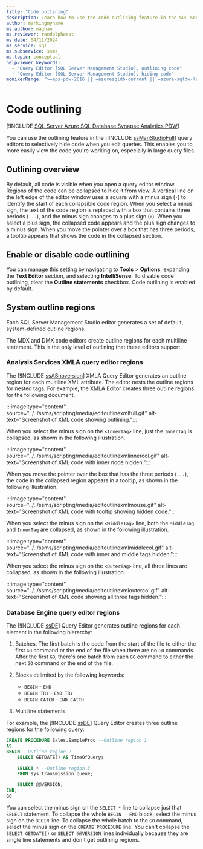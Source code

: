 ```yaml
---
title: "Code outlining"
description: Learn how to use the code outlining feature in the SQL Server Management Studio query editors to selectively hide code.
author: markingmyname
ms.author: maghan
ms.reviewer: randolphwest
ms.date: 04/11/2024
ms.service: sql
ms.subservice: ssms
ms.topic: conceptual
helpviewer_keywords:
  - "Query Editor [SQL Server Management Studio], outlining code"
  - "Query Editor [SQL Server Management Studio], hiding code"
monikerRange: ">=aps-pdw-2016 || =azuresqldb-current || =azure-sqldw-latest || >=sql-server-2016 || >=sql-server-linux-2017 || =azuresqldb-mi-current"
---
```

# Code outlining

[!INCLUDE [SQL Server Azure SQL Database Synapse Analytics PDW](../../includes/applies-to-version/sql-asdb-asdbmi-asa-pdw.md)]

You can use the outlining feature in the [!INCLUDE [ssManStudioFull](../../includes/ssmanstudiofull-md.md)] query editors to selectively hide code when you edit queries. This enables you to more easily view the code you're working on, especially in large query files.

## Outlining overview

By default, all code is visible when you open a query editor window. Regions of the code can be collapsed to hide it from view. A vertical line on the left edge of the editor window uses a square with a minus sign (`-`) to identify the start of each collapsible code region. When you select a minus sign, the text of the code region is replaced with a box that contains three periods (`...`), and the minus sign changes to a plus sign (`+`). When you select a plus sign, the collapsed code appears and the plus sign changes to a minus sign. When you move the pointer over a box that has three periods, a tooltip appears that shows the code in the collapsed section.

## Enable or disable code outlining

You can manage this setting by navigating to **Tools** > **Options**, expanding the **Text Editor** section, and selecting **IntelliSense**. To disable code outlining, clear the **Outline statements** checkbox. Code outlining is enabled by default.

## System outline regions

Each SQL Server Management Studio editor generates a set of default, system-defined outline regions.

The MDX and DMX code editors create outline regions for each multiline statement. This is the only level of outlining that these editors support.

### Analysis Services XMLA query editor regions

The [!INCLUDE [ssASnoversion](../../includes/ssasnoversion-md.md)] XMLA Query Editor generates an outline region for each multiline XML attribute. The editor nests the outline regions for nested tags. For example, the XMLA Editor creates three outline regions for the following document.

:::image type="content" source="../../ssms/scripting/media/editoutlinexmlfull.gif" alt-text="Screenshot of XML code showing outlining.":::

When you select the minus sign on the `<InnerTag>` line, just the `InnerTag` is collapsed, as shown in the following illustration.

:::image type="content" source="../../ssms/scripting/media/editoutlinexmlinnercol.gif" alt-text="Screenshot of XML code with inner node hidden.":::

When you move the pointer over the box that has the three periods (`...`), the code in the collapsed region appears in a tooltip, as shown in the following illustration.

:::image type="content" source="../../ssms/scripting/media/editoutlinexmlmouse.gif" alt-text="Screenshot of XML code with tooltip showing hidden code.":::

When you select the minus sign on the `<MiddleTag>` line, both the `MiddleTag` and `InnerTag` are collapsed, as shown in the following illustration.

:::image type="content" source="../../ssms/scripting/media/editoutlinexmlmiddlecol.gif" alt-text="Screenshot of XML code with inner and middle tags hidden.":::

When you select the minus sign on the `<OuterTag>` line, all three lines are collapsed, as shown in the following illustration.

:::image type="content" source="../../ssms/scripting/media/editoutlinexmloutercol.gif" alt-text="Screenshot of XML code showing all three tags hidden.":::

### Database Engine query editor regions

The [!INCLUDE [ssDE](../../includes/ssde-md.md)] Query Editor generates outline regions for each element in the following hierarchy:

1. Batches. The first batch is the code from the start of the file to either the first `GO` command or the end of the file when there are no `GO` commands. After the first `GO`, there's one batch from each `GO` command to either the next `GO` command or the end of the file.

1. Blocks delimited by the following keywords:

   - `BEGIN` - `END`
   - `BEGIN TRY` - `END TRY`
   - `BEGIN CATCH` - `END CATCH`

1. Multiline statements.

For example, the [!INCLUDE [ssDE](../../includes/ssde-md.md)] Query Editor creates three outline regions for the following query:

```sql
CREATE PROCEDURE Sales.SampleProc --Outline region 1
AS
BEGIN --Outline region 2
    SELECT GETDATE() AS TimeOfQuery;

    SELECT * --Outline region 3
    FROM sys.transmission_queue;

    SELECT @@VERSION;
END;
GO
```

You can select the minus sign on the `SELECT *` line to collapse just that `SELECT` statement. To collapse the whole `BEGIN - END` block, select the minus sign on the `BEGIN` line. To collapse the whole batch to the `GO` command, select the minus sign on the `CREATE PROCEDURE` line. You can't collapse the `SELECT GETDATE()` or `SELECT @@VERSION` lines individually because they are single line statements and don't get outlining regions.
